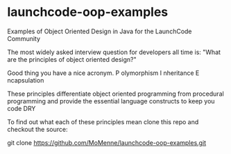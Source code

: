 launchcode-oop-examples
=======================

Examples of Object Oriented Design in Java for the LaunchCode Community

The most widely asked interview question for developers all time is:
"What are the principles of object oriented design?"

Good thing you have a nice acronym.
P   olymorphism
I   nheritance
E   ncapsulation

These principles differentiate object oriented programming from procedural programming
and provide the essential language constructs to keep you code DRY

To find out what each of these principles mean clone this repo and checkout the source:

git clone https://github.com/MoMenne/launchcode-oop-examples.git
